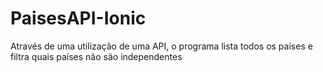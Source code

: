 # PaisesAPI-Ionic
Através de uma utilização de uma API, o programa lista todos os países e filtra quais países não são independentes
